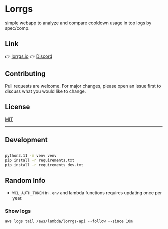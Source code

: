 # Lorrgs

simple webapp to analyze and compare cooldown usage in top logs by spec/comp.

## Link

👉 [lorrgs.io](https://lorrgs.io/)
👉 [Discord](https://discord.gg/WKN7PbzKQn)

## Contributing

Pull requests are welcome. For major changes, please open an issue first to discuss what you would like to change.

## License

[MIT](https://choosealicense.com/licenses/mit/)

---

## Development

```bash

python3.11 -m venv venv
pip install -r requirements.txt
pip install -r requirements_dev.txt
```



## Random Info

- `WCL_AUTH_TOKEN` in `.env` and lambda functions requires updating once per year.

### Show logs

```
aws logs tail /aws/lambda/lorrgs-api --follow --since 10m
```
